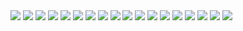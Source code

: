 <img src="../Reports/Lab1/Lab1Report-01.png"/>
<img src="../Reports/Lab1/Lab1Report-02.png"/>
<img src="../Reports/Lab1/Lab1Report-03.png"/>
<img src="../Reports/Lab1/Lab1Report-04.png"/>
<img src="../Reports/Lab1/Lab1Report-05.png"/>
<img src="../Reports/Lab1/Lab1Report-06.png"/>
<img src="../Reports/Lab1/Lab1Report-07.png"/>
<img src="../Reports/Lab1/Lab1Report-08.png"/>
<img src="../Reports/Lab1/Lab1Report-09.png"/>
<img src="../Reports/Lab1/Lab1Report-10.png"/>
<img src="../Reports/Lab1/Lab1Report-11.png"/>
<img src="../Reports/Lab1/Lab1Report-12.png"/>
<img src="../Reports/Lab1/Lab1Report-13.png"/>
<img src="../Reports/Lab1/Lab1Report-14.png"/>
<img src="../Reports/Lab1/Lab1Report-15.png"/>
<img src="../Reports/Lab1/Lab1Report-16.png"/>
<img src="../Reports/Lab1/Lab1Report-17.png"/>
<img src="../Reports/Lab1/Lab1Report-18.png"/>
